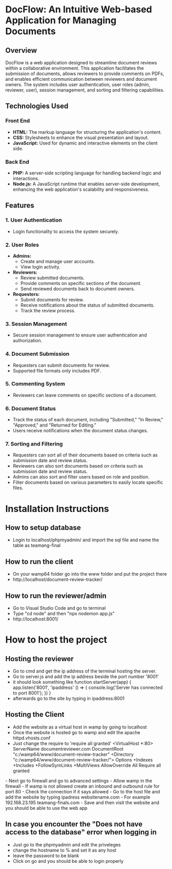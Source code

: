 # DocFlow: An Intuitive Web-based Application for Managing Documents 

## Overview

DocFlow is a web application designed to streamline document reviews within a collaborative environment. This application facilitates the submission of documents, allows reviewers to provide comments on PDFs, and enables efficient communication between reviewers and document owners. The system includes user authentication, user roles (admin, reviewer, user), session management, and sorting and filtering capabilities.

## Technologies Used

### Front End

- **HTML:** The markup language for structuring the application's content.
- **CSS:** Stylesheets to enhance the visual presentation and layout.
- **JavaScript:** Used for dynamic and interactive elements on the client side.

### Back End

- **PHP:** A server-side scripting language for handling backend logic and interactions.
- **Node.js:** A JavaScript runtime that enables server-side development, enhancing the web application's scalability and responsiveness.

## Features

### 1. User Authentication

- Login functionality to access the system securely.

### 2. User Roles

- **Admins:** 
  - Create and manage user accounts.
  - View login activity.
- **Reviewers:**
  - Review submitted documents.
  - Provide comments on specific sections of the document.
  - Send reviewed documents back to document owners.
- **Requesters:**
  - Submit documents for review.
  - Receive notifications about the status of submitted documents.
  - Track the review process.

### 3. Session Management

- Secure session management to ensure user authentication and authorization.

### 4. Document Submission

- Requesters can submit documents for review.
- Supported file formats only includes PDF.

### 5. Commenting System

- Reviewers can leave comments on specific sections of a document.

### 6. Document Status

- Track the status of each document, including "Submitted," "In Review," "Approved," and "Returned for Editing."
- Users receive notifications when the document status changes.

### 7. Sorting and Filtering

- Requesters can sort all of their documents based on criteria such as submission date and review status.
- Reviewers can also sort documents based on criteria such as submission date and review status.
- Admins can also sort and filter users based on role and position.
- Filter documents based on various parameters to easily locate specific files.


# Installation Instructions

## How to setup database
- Login to localhost/phpmyadmin/ and import the sql file and name the table as teamang-final

## How to run the client
- On your wamp64 folder go into the www folder and put the project there
- http://localhost/document-review-tracker/

## How to run the reviewer/admin
- Go to Visual Studio Code and go to terminal
- Type "cd node" and then "npx nodemon app.js"
- http://localhost:8001/

# How to host the project

## Hosting the reviewer
- Go to cmd and get the ip address of the terminal hosting the server.
- Go to server.js and add the ip address beside the port number '8001'
- it should look something like
function startServer(app) {
    app.listen('8001', 'ipaddress' () => {
        console.log('Server has connected to port 8001');
    })
}
- afterwards go to the site by typing in ipaddress:8001

## Hosting the Client
- Add the website as a virtual host in wamp by going to localhost
- Once the website is hosted go to wamp and edit the apache httpd.vhosts.conf
- Just change the require to 'require all granted'
<VirtualHost *:80>
	ServerName documentreviewer.com
	DocumentRoot "c:/wamp64/www/document-review-tracker"
	<Directory  "c:/wamp64/www/document-review-tracker/">
		Options +Indexes +Includes +FollowSymLinks +MultiViews
		AllowOverride All
		Require all granted
	</Directory>
</VirtualHost>
- Next go to firewall and go to advanced settings
- Allow wamp in the firewall
- If wamp is not allowed create an inbound and outbound rule for port 80
- Check the connection if it says allowed
- Go to the host file and add the website by typing ipadress websitename.com
- For example 192.168.23.195 teamang-finals.com
- Save and then visit the website and you should be able to use the web app

## In case you encounter the "Does not have access to the database" error when logging in
- Just go to the phpmyadmin and edit the priveleges
- change the hostname to % and set it as any host
- leave the password to be blank
- Click on go and you should be able to login properly

